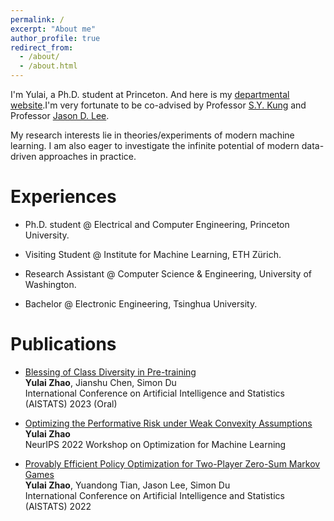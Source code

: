 ```yaml
---
permalink: /
excerpt: "About me"
author_profile: true
redirect_from: 
  - /about/
  - /about.html
---
```


I'm Yulai, a Ph.D. student at Princeton. And here is my [departmental website](https://ece.princeton.edu/people/yulai-zhao).I'm very fortunate to be co-advised by Professor [S.Y. Kung](https://ece.princeton.edu/people/sun-yuan-kung) and Professor [Jason D. Lee](https://jasondlee88.github.io/).   

My research interests lie in theories/experiments of modern machine learning. I am also eager to investigate the infinite potential of modern data-driven approaches in practice.

<!-- I'm Yulai, a Ph.D. student at Princeton University. My research interests lie in theories/experiments of modern machine learning. I am also eager to apply modern data-driven approaches to practice. -->

Experiences
======
* Ph.D. student @ Electrical and Computer Engineering, Princeton University. 
<!-- Fortunately advised by Prof [S.Y. Kung](https://ece.princeton.edu/people/sun-yuan-kung) and [Jason D. Lee](https://jasondlee88.github.io/) -->
* Visiting Student @ Institute for Machine Learning, ETH Zürich.
<!-- Hosted by Prof [Aurelien Lucchi](https://t.co/MWMK6o7qIq) -->
* Research Assistant @ Computer Science & Engineering, University of Washington.
<!-- Hosted by Prof [Simon S. Du](https://simonshaoleidu.com/) -->
* Bachelor @ Electronic Engineering, Tsinghua University.

Publications
======
* [Blessing of Class Diversity in Pre-training](https://arxiv.org/abs/2209.03447)   
**Yulai Zhao**, Jianshu Chen, Simon Du   
International Conference on Artificial Intelligence and Statistics (AISTATS) 2023 (Oral)

* [Optimizing the Performative Risk under Weak Convexity Assumptions](https://openreview.net/forum?id=Ut_vApkulkk)    
**Yulai Zhao**   
NeurIPS 2022 Workshop on Optimization for Machine Learning

* [Provably Efficient Policy Optimization for Two-Player Zero-Sum Markov Games](https://proceedings.mlr.press/v151/zhao22b.html)   
**Yulai Zhao**, Yuandong Tian, Jason Lee, Simon Du   
International Conference on Artificial Intelligence and Statistics (AISTATS) 2022



